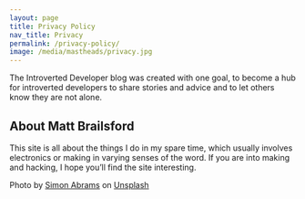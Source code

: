 ```yaml
---
layout: page
title: Privacy Policy
nav_title: Privacy
permalink: /privacy-policy/
image: /media/mastheads/privacy.jpg
---
```


The Introverted Developer blog was created with one goal, to become a hub for introverted developers to share stories and advice and to let others know they are not alone. 

## About Matt Brailsford

This site is all about the things I do in my spare time, which usually involves electronics or making in varying senses of the word. If you are into making and hacking, I hope you’ll find the site interesting.

Photo by [Simon Abrams](https://unsplash.com/photos/k_T9Zj3SE8k?utm_source=unsplash&utm_medium=referral&utm_content=creditCopyText) on [Unsplash](https://unsplash.com/?utm_source=unsplash&utm_medium=referral&utm_content=creditCopyText)